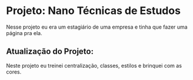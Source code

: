 # Projeto: Nano Técnicas de Estudos

Nesse projeto eu era um estagiário de uma empresa e tinha que fazer uma página pra ela.

## Atualização do Projeto:

Neste projeto eu treinei centralização, classes, estilos e brinquei com as cores.
